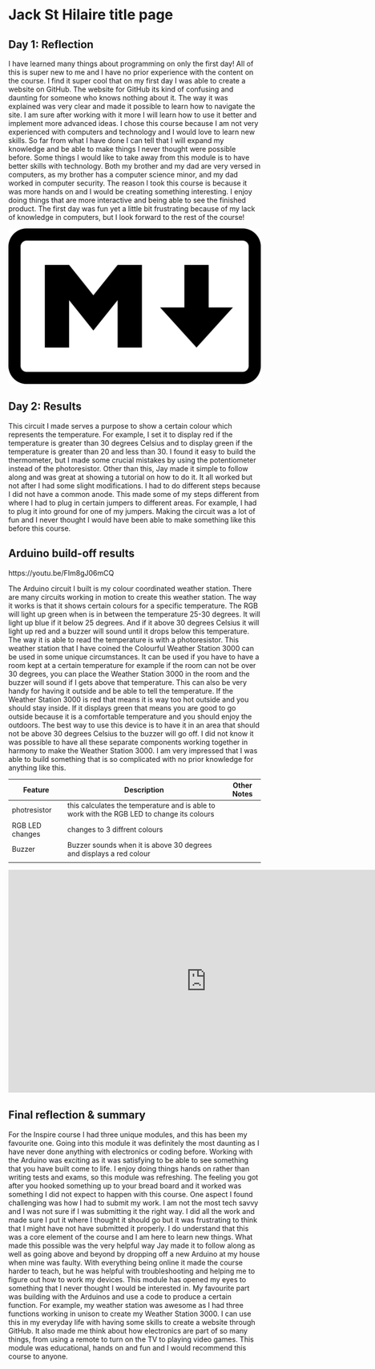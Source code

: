 # Jack St Hilaire title page
<!--
Welcome to your project page for Electronics for the Rest of Us. You'll use this page to describe and showcase your work throughout the module. 
A place for each deliverable has been created below for you in this markdown document. 
Note that comments (such as this) will not appear in the final markdown document (which you can view with the "Preview" button).
-->


## Day 1: Reflection
<!--
In this section, provide a ~250 word reflection on your first day of the module, and discuss why you're interested in this module and what you hope to take away from it.

You're also asked to insert a photo that represents your accomplishments on your first day. 
- Take a photo of you working or one of your circuits and upload it to the /docs/images/ folder of this repository. 
- Then, insert your photo into your document by modifying the markdown example that has been inserted below.
-->I have learned many things about programming on only the first day! All of this is super new to me and I have no prior experience with the content on the course. I find it super cool that on my first day I was able to create a website on GitHub. The website for GitHub its kind of confusing and daunting for someone who knows nothing about it. The way it was explained was very clear and made it possible to learn how to navigate the site. I am sure after working with it more I will learn how to use it better and implement more advanced ideas. I chose this course because I am not very experienced with computers and technology and I would love to learn new skills. So far from what I have done I can tell that I will expand my knowledge and be able to make things I never thought were possible before. Some things I would like to take away from this module is to have better skills with technology. Both my brother and my dad are very versed in computers, as my brother has a computer science minor, and my dad worked in computer security. The reason I took this course is because it was more hands on and I would be creating something interesting. I enjoy doing things that are more interactive and being able to see the finished product. The first day was fun yet a little bit frustrating because of my lack of knowledge in computers, but I look forward to the rest of the course!

<!--
Inserting an image takes the form: 
![image alt text](url/to/photo "Logo Title Text")
See the following webpage for more information: https://github.com/adam-p/markdown-here/wiki/Markdown-Cheatsheet#images
Replace the elements below to insert your picture.
--> 
![Markdown logo](images/markdown.png "This is the Markdown logo!")

## Day 2: Results
<!--/*
 * Inputs ADC Value from Thermistor and outputs Temperature in Celsius
 *  requires: include <math.h>
 * Utilizes the Steinhart-Hart Thermistor Equation:
 *    Temperature in Kelvin = 1 / {A + B[ln(R)] + C[ln(R)]3}
 *    where A = 0.001129148, B = 0.000234125 and C = 8.76741E-08
 *
 * These coefficients seem to work fairly universally, which is a bit of a 
 * surprise. 
 *
 * Schematic:
 *   [Ground] -- [10k-pad-resistor] -- | -- [thermistor] --[Vcc (5 or 3.3v)]
 *                                               |
 *                                          Analog Pin 0
 *
 * In case it isn't obvious (as it wasn't to me until I thought about it), the analog ports
 * measure the voltage between 0v -> Vcc which for an Arduino is a nominal 5v, but for (say) 
 * a JeeNode, is a nominal 3.3v.
 *
 * The resistance calculation uses the ratio of the two resistors, so the voltage
 * specified above is really only required for the debugging that is commented out below
 *
 * Resistance = PadResistor * (1024/ADC -1)  
 *
 * I have used this successfully with some CH Pipe Sensors (https://www.atcsemitec.co.uk/pdfdocs/ch.pdf)
 * which be obtained from https://www.rapidonline.co.uk.
 *
 */

#include <math.h>

#define ThermistorPIN 0                 // Analog Pin 0

float vcc = 4.91;                       // only used for display purposes, if used
                                        // set to the measured Vcc.
float pad = 9850;                       // balance/pad resistor value, set this to
                                        // the measured resistance of your pad resistor
float thermr = 10000;                   // thermistor nominal resistance

float Thermistor(int RawADC) {
  long Resistance;  
  float Temp;  // Dual-Purpose variable to save space.

  Resistance=pad*((1024.0 / RawADC) - 1); 
  Temp = log(Resistance); // Saving the Log(resistance) so not to calculate  it 4 times later
  Temp = 1 / (0.001129148 + (0.000234125 * Temp) + (0.0000000876741 * Temp * Temp * Temp));
  Temp = Temp - 273.15;  // Convert Kelvin to Celsius                      

  // BEGIN- Remove these lines for the function not to display anything
  //Serial.print("ADC: "); 
  //Serial.print(RawADC); 
  //Serial.print("/1024");                           // Print out RAW ADC Number
  //Serial.print(", vcc: ");
  //Serial.print(vcc,2);
  //Serial.print(", pad: ");
  //Serial.print(pad/1000,3);
  //Serial.print(" Kohms, Volts: "); 
  //Serial.print(((RawADC*vcc)/1024.0),3);   
  //Serial.print(", Resistance: "); 
  //Serial.print(Resistance);
  //Serial.print(" ohms, ");
  // END- Remove these lines for the function not to display anything

  // Uncomment this line for the function to return Fahrenheit instead.
  //temp = (Temp * 9.0)/ 5.0 + 32.0;                  // Convert to Fahrenheit
  return Temp;                                      // Return the Temperature
}


int redPin = 11;
int greenPin = 10;
int bluePin = 9;

//uncomment this line if using a Common Anode LED
//#define COMMON_ANODE

void setup()
{
  Serial.begin(115200);
  pinMode(redPin, OUTPUT);
  pinMode(greenPin, OUTPUT);
  pinMode(bluePin, OUTPUT);  
}

void loop()
{
    float temp;
  temp=Thermistor(analogRead(ThermistorPIN));       // read ADC and  convert it to Celsius
  Serial.print("Celsius: "); 
  Serial.print(temp,1);                             // display Celsius
  //temp = (temp * 9.0)/ 5.0 + 32.0;                  // converts to  Fahrenheit
  //Serial.print(", Fahrenheit: "); 
  //Serial.print(temp,1);                             // display  Fahrenheit
  Serial.println("");                                   
  delay(1000);                                      // Delay a bit... 

  if(temp > 30){
   setColor(255, 0, 0);  // red
  }
 else if(temp > 20 & temp < 30){ 
  setColor(0, 255, 0);  // green
 }
  else {
  setColor(0, 0, 255);  // blue
  }
}

void setColor(int red, int green, int blue)
{
  #ifdef COMMON_ANODE
    red = 255 - red;
    green = 255 - green;
    blue = 255 - blue;
  #endif
  analogWrite(redPin, red);
  analogWrite(greenPin, green);
  analogWrite(bluePin, blue);  
}

Upload your fully-commented Arduino sketch from your final Day 2 build task--a thermometer connected to an RDB LED--into your GitHub repository.
Provide a short (~150 words) summary of your work on this circuit:
- How does your device work?
- What was challenging? 
- What worked? What didn't? 
- Be sure to link to your code (in your GitHub repository) in the text of your response.
--> This circuit I made serves a purpose to show a certain colour which represents the temperature. For example, I set it to display red if the temperature is greater than 30 degrees Celsius and to display green if the temperature is greater than 20 and less than 30. I found it easy to build the thermometer, but I made some crucial mistakes by using the potentiometer instead of the photoresistor. Other than this, Jay made it simple to follow along and was great at showing a tutorial on how to do it. It all worked but not after I had some slight modifications. I had to do different steps because I did not have a common anode. This made some of my steps different from where I had to plug in certain jumpers to different areas. For example, I had to plug it into ground for one of my jumpers. Making the circuit was a lot of fun and I never thought I would have been able to make something like this before this course. 

## Arduino build-off results
<!--The Arduino circuit I built is my colour coordinated weather station. There are many circuits working in motion to create this weather station. The way it works is that it shows certain colours for a specific temperature. The RGB will light up green when is in between the temperature 25-30 degrees. It will light up blue if it below 25 degrees. And if it above 30 degrees Celsius it will light up red and a buzzer will sound until it drops below this temperature. The way it is able to read the temperature is with a photoresistor. This weather station that I have coined the Colourful Weather Station 3000 can be used in some unique circumstances. It can be used if you have to have a room kept at a certain temperature for example if the room can not be over 30 degrees, you can place the Weather Station 3000 in the room and the buzzer will sound if I gets above that temperature. This can also be very handy for having it outside and be able to tell the temperature. If the Weather Station 3000 is red that means it is way too hot outside and you should stay inside. If it displays green that means you are good to go outside because it is a comfortable temperature and you should enjoy the outdoors. The best way to use this device is to have it in an area that should not be above 30 degrees Celsius to the buzzer will go off. I did not know it was possible to have all these separate components working together in harmony to make the Weather Station 3000. I am very impressed that I was able to build something that is so complicated with no prior knowledge for anything like this. 
Upload your fully-commented Arduino sketch from the final product of your Arduino build-off into the top-level of your module GitHub repository.
In ~300 words, provide a final device description and product pitch: 
- What does it do? Use a table (created in markdown) to list and describe the features. You can use the template provided below. 
- Describe briefly how it works.
- How could it be used in everyday life (or maybe just in rare cases)? 
- Be sure to link to your code (in your GitHub repository) in the text of your response.
- Include a snippet of code using the ``` ``` characters to display the code properly. 
Finally, record a short (30 second) video of a 'product pitch' for your device. 
- Upload the video to Youtube, and use the sample code below to embed your video.
-->https://youtu.be/FIm8gJ06mCQ 
The Arduino circuit I built is my colour coordinated weather station. There are many circuits working in motion to create this weather station. The way it works is that it shows certain colours for a specific temperature. The RGB will light up green when is in between the temperature 25-30 degrees. It will light up blue if it below 25 degrees. And if it above 30 degrees Celsius it will light up red and a buzzer will sound until it drops below this temperature. The way it is able to read the temperature is with a photoresistor. This weather station that I have coined the Colourful Weather Station 3000 can be used in some unique circumstances. It can be used if you have to have a room kept at a certain temperature for example if the room can not be over 30 degrees, you can place the Weather Station 3000 in the room and the buzzer will sound if I gets above that temperature. This can also be very handy for having it outside and be able to tell the temperature. If the Weather Station 3000 is red that means it is way too hot outside and you should stay inside. If it displays green that means you are good to go outside because it is a comfortable temperature and you should enjoy the outdoors. The best way to use this device is to have it in an area that should not be above 30 degrees Celsius to the buzzer will go off. I did not know it was possible to have all these separate components working together in harmony to make the Weather Station 3000. I am very impressed that I was able to build something that is so complicated with no prior knowledge for anything like this. 


<!--
Below is a general markdown table template. 
You can find more information at these links: 
- https://github.com/adam-p/markdown-here/wiki/Markdown-Cheatsheet#tables

-->
| Feature | Description | Other Notes |
|---------|-------------|-------------|
|   photresistor      |     this calculates the temperature and is able to work with the RGB LED to change its colours       |             |
|   RGB LED changes       |   changes to 3 diffrent colours          |             |
|      Buzzer  |   Buzzer sounds when it is above 30 degrees and displays a red colour          |             |
|         |             |             |


<!--
Below is an example of embedding a YouTube video in a markdown document for use in GitHub pages. 
Note that this video won't show when previewing the document in GitHub--it only works on the GitHub pages webpage. 
- Once your YouTube video is uploaded, right click and select ```<> Copy embed code```. 
- You can paste this code directly into your markdown document. 
- Note that you may want to adjust the width and height parameters to make it fit well in your webpage
-->

<iframe width="789" height="444" src="https://www.youtube.com/embed/dQw4w9WgXcQ" frameborder="0" allow="accelerometer; autoplay; encrypted-media; gyroscope; picture-in-picture" allowfullscreen></iframe>


## Final reflection & summary
<!--
In ~300 words:
- Summarize your experience in this module. What you learned, what you liked, what you found challenging.
- Reflect upon your learning and its relevance in your life.
-->For the Inspire course I had three unique modules, and this has been my favourite one. Going into this module it was definitely the most daunting as I have never done anything with electronics or coding before. Working with the Arduino was exciting as it was satisfying to be able to see something that you have built come to life. I enjoy doing things hands on rather than writing tests and exams, so this module was refreshing. The feeling you got after you hooked something up to your bread board and it worked was something I did not expect to happen with this course. One aspect I found challenging was how I had to submit my work. I am not the most tech savvy and I was not sure if I was submitting it the right way. I did all the work and made sure I put it where I thought it should go but it was frustrating to think that I might have not have submitted it properly. I do understand that this was a core element of the course and I am here to learn new things. What made this possible was the very helpful way Jay made it to follow along as well as going above and beyond by dropping off a new Arduino at my house when mine was faulty. With everything being online it made the course harder to teach, but he was helpful with troubleshooting and helping me to figure out how to work my devices. This module has opened my eyes to something that I never thought I would be interested in. My favourite part was building with the Arduinos and use a code to produce a certain function. For example, my weather station was awesome as I had three functions working in unison to create my Weather Station 3000. I can use this in my everyday life with having some skills to create a website through GitHub. It also made me think about how electronics are part of so many things, from using a remote to turn on the TV to playing video games. This module was educational, hands on and fun and I would recommend this course to anyone.
